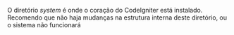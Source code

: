 O diretório <em>system</em> é onde o coração do CodeIgniter está instalado. Recomendo que não haja mudanças na estrutura interna deste diretório, ou o sistema não funcionará